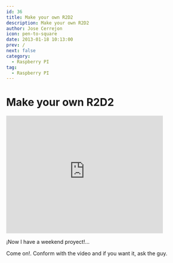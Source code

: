 ```yaml
---
id: 36
title: Make your own R2D2
description: Make your own R2D2
author: Jose Cerrejon
icon: pen-to-square
date: 2013-01-18 10:13:00
prev: /
next: false
category:
  - Raspberry PI
tag:
  - Raspberry PI
---
```


# Make your own R2D2

<iframe width="420" height="315" src="http://www.youtube.com/embed/znuUm5vbSpI" frameborder="0" allowfullscreen></iframe>

¡Now I have a weekend proyect!...

Come on!. Conform with the video and if you want it, ask the guy.
